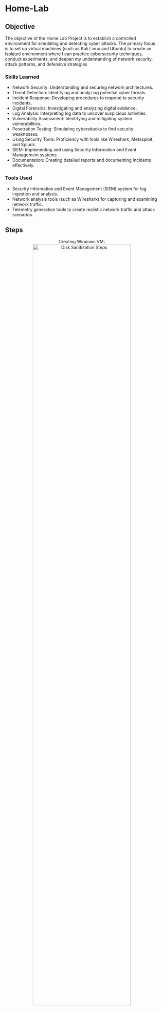 # Home-Lab


## Objective


The objective of the Home Lab Project is to establish a controlled environment for simulating and detecting cyber attacks. The primary focus is to set up virtual machines (such as Kali Linux and Ubuntu) to create an isolated environment where I can practice cybersecurity techniques, conduct experiments, and deepen my understanding of network security, attack patterns, and defensive strategies

### Skills Learned


- Network Security: Understanding and securing network architectures.
- Threat Detection: Identifying and analyzing potential cyber threats.
- Incident Response: Developing procedures to respond to security incidents.
- Digital Forensics: Investigating and analyzing digital evidence.
- Log Analysis: Interpreting log data to uncover suspicious activities.
- Vulnerability Assessment: Identifying and mitigating system vulnerabilities.
- Penetration Testing: Simulating cyberattacks to find security weaknesses.
- Using Security Tools: Proficiency with tools like Wireshark, Metasploit, and Splunk.
- SIEM: Implementing and using Security Information and Event Management systems.
- Documentation: Creating detailed reports and documenting incidents effectively.

### Tools Used


- Security Information and Event Management (SIEM) system for log ingestion and analysis.
- Network analysis tools (such as Wireshark) for capturing and examining network traffic.
- Telemetry generation tools to create realistic network traffic and attack scenarios.

## Steps

<p align="center">
Creating Windows VM: <br/>
<img src="https://imgur.com/a/8vhRuy8" height="80%" width="80%" alt="Disk Sanitization Steps"/>
<br />
<br />
<br />

